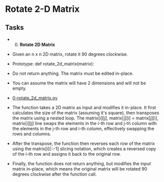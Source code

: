# Rotate 2-D Matrix

## Tasks
+ 0. **Rotate 2D Matrix**

- Given an n x n 2D matrix, rotate it 90 degrees clockwise.

- Prototype: def rotate_2d_matrix(matrix):
- Do not return anything. The matrix must be edited in-place.
- You can assume the matrix will have 2 dimensions and will not be empty.

- [0-rotate_2d_matrix.py](./0-rotate_2d_matrix.py)

- The function takes a 2D matrix as input and modifies it in-place. It first calculates the size of the matrix (assuming it's square), then transposes the matrix using a nested loop. The matrix[i][j], matrix[j][i] = matrix[j][i], matrix[i][j] line swaps the elements in the i-th row and j-th column with the elements in the j-th row and i-th column, effectively swapping the rows and columns.

- After the transpose, the function then reverses each row of the matrix using the matrix[i][::-1] slicing notation, which creates a reversed copy of the i-th row and assigns it back to the original row.

- Finally, the function does not return anything, but modifies the input matrix in-place, which means the original matrix will be rotated 90 degrees clockwise after the function call.
